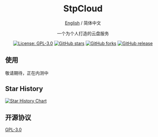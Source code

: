 <div align="center">

<h1 align="center">StpCloud</h1>

[English](README_EN.md) / 简体中文

一个为个人打造的云盘服务

<p>
<a href="https://www.gnu.org/licenses/gpl-3.0.html"><img src="https://img.shields.io/github/license/Stoeaves/StpCloud" alt="License: GPL-3.0"></a>
<a href="https://github.com/Stoeaves/StpCloud/stargazers"><img src="https://img.shields.io/github/stars/Stoeaves/StpCloud" alt="GitHub stars"></a>
<a href="https://github.com/Stoeaves/StpCloud/forks"><img src="https://img.shields.io/github/forks/Stoeaves/StpCloud" alt="GitHub forks"></a>
<a href="https://github.com/Stoeaves/StpCloud/releases"><img src="https://img.shields.io/github/v/release/Stoeaves/StpCloud" alt="GitHub release"></a>
</p>


</div>

## 使用
敬请期待，正在内测中

## Star History

[![Star History Chart](https://api.star-history.com/svg?repos=Stoeaves/StpCloud&type=Date)](https://www.star-history.com/#Stoeaves/StpCloud&Date)

## 开源协议

[GPL-3.0](LICENSE)
